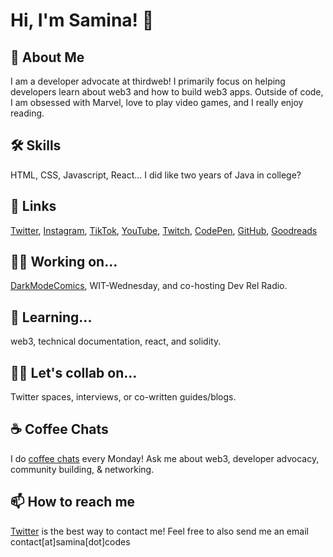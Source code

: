
# Hi, I'm Samina! 👋


## 🚀 About Me
I am a developer advocate at thirdweb! I primarily focus on helping developers
learn about web3 and how to build web3 apps. Outside of code, I am obsessed with Marvel,
love to play video games, and I really enjoy reading.


## 🛠 Skills
HTML, CSS, Javascript, React... I did like two years of Java in college?


## 🔗 Links
[Twitter](https://twitter.com/saminacodes),
[Instagram](https://instagram.com/saminacodes), 
[TikTok](https://tiktok.com/@saminacodes), 
[YouTube](https://www.youtube.com/channel/UCOn_EdNjkpZV-_3_UKf5JKg), 
[Twitch](https://twitch.tv/saminacodes), 
[CodePen](https://codepen.io/saminacodes), 
[GitHub](https://github.com/saminacodes), 
[Goodreads](https://goodreads.com/saminacodes)

## 👩‍💻 Working on...
[DarkModeComics](https://twitter.com/darkmodecomics),
WIT-Wednesday, and co-hosting Dev Rel Radio.

## 🧠 Learning...
web3, technical documentation, react, and solidity. 

## 👯‍♀️ Let's collab on...
Twitter spaces, interviews, or co-written guides/blogs.

## ☕️ Coffee Chats
I do [coffee chats](https://calendly.com/saminacodes/coffee-chat-office-hours) 
every Monday! Ask me about web3, developer advocacy, community building, & networking.

## 📫 How to reach me
[Twitter](https://twitter.com/saminacodes) is the best way to contact me! Feel free to also send me an email
contact[at]samina[dot]codes

